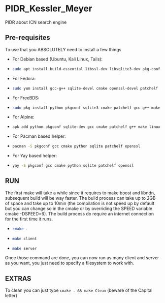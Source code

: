 # PIDR_Kessler_Meyer

PIDR about ICN search engine

## Pre-requisites
To use that you ABSOLUTELY need to install a few things

- For Debian based (Ubuntu, Kali Linux, Tails):

 -  ```sh
    sudo apt install build-essential libssl-dev libsqlite3-dev pkg-config cmake patchelf
     ```
- For Fedora:
 -  ```sh
    sudo yum install gcc-g++ sqlite-devel cmake openssl-devel patchelf
     ```
- For FreeBDS:
 -  ```sh
    sudo pkg install python pkgconf sqlite3 cmake patchelf gcc g++ make
     ```
- For Alpine:
 -  ```sh
    apk add python pkgconf sqlite-dev gcc cmake patchelf g++ make linux-headers openssl-dev
     ```
- For Pacman based helper:
 -  ```sh
    pacman -S pkgconf gcc cmake python sqlite patchelf openssl
     ```
    
- For Yay based helper:
 -  ```sh
    yay -S pkgconf gcc cmake python sqlite patchelf openssl
     ```
    
## RUN
The first make will take a while since it requires to make boost and libndn, subsequent build will be way faster.
The build process can take up to 2GB of space and take up to 10min (the compilation is not speed up by default but you 
can change so in the cmake or by overriding the SPEED variable cmake -DSPEED=6).
The build process do require an internet connection for the first time it runs.
  - ```sh
    cmake .
    ```
  - ```sh
    make client
    ```
  - ```sh
    make server
    ```
Once those command are done, you can now run as many client and server as you want, you just need to specify a 
filesystem to work with.


## EXTRAS
To clean you can just type `cmake . && make Clean` (beware of the Capital letter)

    